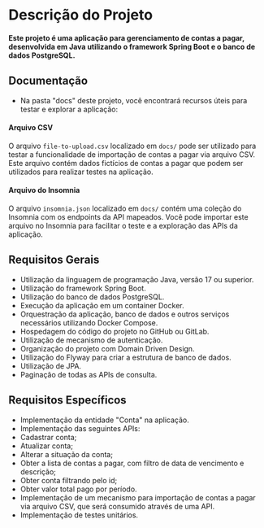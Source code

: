 # Descrição do Projeto
#### Este projeto é uma aplicação para gerenciamento de contas a pagar, desenvolvida em Java utilizando o framework Spring Boot e o banco de dados PostgreSQL.

## Documentação
- Na pasta "docs" deste projeto, você encontrará recursos úteis para testar e explorar a aplicação:
#### Arquivo CSV
O arquivo `file-to-upload.csv` localizado em `docs/` pode ser utilizado para testar a funcionalidade de importação de contas a pagar via arquivo CSV. Este arquivo contém dados fictícios de contas a pagar que podem ser utilizados para realizar testes na aplicação.
#### Arquivo do Insomnia
O arquivo `insomnia.json` localizado em `docs/` contém uma coleção do Insomnia com os endpoints da API mapeados. Você pode importar este arquivo no Insomnia para facilitar o teste e a exploração das APIs da aplicação.

## Requisitos Gerais
- Utilização da linguagem de programação Java, versão 17 ou superior.
- Utilização do framework Spring Boot.
- Utilização do banco de dados PostgreSQL.
- Execução da aplicação em um container Docker.
- Orquestração da aplicação, banco de dados e outros serviços necessários utilizando Docker Compose.
- Hospedagem do código do projeto no GitHub ou GitLab.
- Utilização de mecanismo de autenticação.
- Organização do projeto com Domain Driven Design.
- Utilização do Flyway para criar a estrutura de banco de dados.
- Utilização de JPA.
- Paginação de todas as APIs de consulta.

## Requisitos Específicos
- Implementação da entidade "Conta" na aplicação.
- Implementação das seguintes APIs:
- Cadastrar conta;
- Atualizar conta;
- Alterar a situação da conta;
- Obter a lista de contas a pagar, com filtro de data de vencimento e descrição;
- Obter conta filtrando pelo id;
- Obter valor total pago por período.
- Implementação de um mecanismo para importação de contas a pagar via arquivo CSV, que será consumido através de uma API.
- Implementação de testes unitários.
